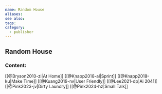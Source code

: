 ```yaml
---
name: Random House
aliases:
see also:
tags:
category:
  - publisher
---
```


## Random House

### Content:
[[@Bryson2010-zi|At Home]]
[[@Knapp2016-al|Sprint]]
[[@Knapp2018-ku|Make Time]]
[[@Kuang2019-nv|User Friendly]]
[[@Lee2021-dp|Ai 2041]]
[[@Pink2023-jv|Dirty Laundry]]
[[@Pink2024-hz|Small Talk]]